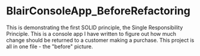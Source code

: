 # BlairConsoleApp_BeforeRefactoring
This is demonstrating the first SOLID principle, the Single Responsibility Principle. This is a console app I have written to figure out how much change should be returned to a customer making a purchase.  This project is all in one file - the "before" picture.  

